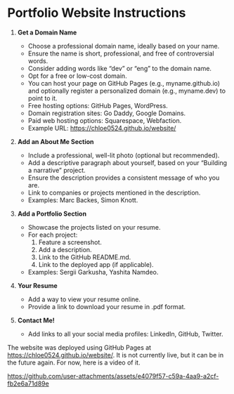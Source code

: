 # Portfolio Website Instructions

1. **Get a Domain Name**
   - Choose a professional domain name, ideally based on your name.
   - Ensure the name is short, professional, and free of controversial words.
   - Consider adding words like “dev” or “eng” to the domain name.
   - Opt for a free or low-cost domain.
   - You can host your page on GitHub Pages (e.g., myname.github.io) and optionally register a personalized domain (e.g., myname.dev) to point to it.
   - Free hosting options: GitHub Pages, WordPress.
   - Domain registration sites: Go Daddy, Google Domains.
   - Paid web hosting options: Squarespace, Webfaction.
   - Example URL: https://chloe0524.github.io/website/

2. **Add an About Me Section**
   - Include a professional, well-lit photo (optional but recommended).
   - Add a descriptive paragraph about yourself, based on your “Building a narrative” project.
   - Ensure the description provides a consistent message of who you are.
   - Link to companies or projects mentioned in the description.
   - Examples: Marc Backes, Simon Knott.

3. **Add a Portfolio Section**
   - Showcase the projects listed on your resume.
   - For each project:
     1. Feature a screenshot.
     2. Add a description.
     3. Link to the GitHub README.md.
     4. Link to the deployed app (if applicable).
   - Examples: Sergii Garkusha, Yashita Namdeo.

4. **Your Resume**
   - Add a way to view your resume online.
   - Provide a link to download your resume in .pdf format.

5. **Contact Me!**
   - Add links to all your social media profiles: LinkedIn, GitHub, Twitter.

The website was deployed using GitHub Pages at https://chloe0524.github.io/website/. It is not currently live, but it can be in the future again. For now, here is a video of it.

https://github.com/user-attachments/assets/e4079f57-c59a-4aa9-a2cf-fb2e6a71d89e
